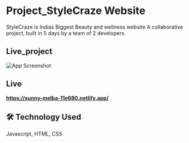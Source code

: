 
# Project_StyleCraze Website

StyleCraze is Indias Biggest Beauty and wellness website
A collaborative project, built in 5 days by a team of 2 developers.

## Live_project

![App Screenshot](https://i.ibb.co/vk21pfb/Screenshot-75.png)

## Live
**https://sunny-melba-11e680.netlify.app/**

## 🛠 Technology Used
Javascript, HTML, CSS

